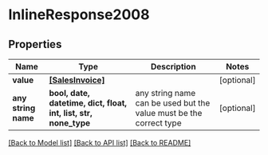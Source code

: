 # InlineResponse2008


## Properties
Name | Type | Description | Notes
------------ | ------------- | ------------- | -------------
**value** | [**[SalesInvoice]**](SalesInvoice.md) |  | [optional] 
**any string name** | **bool, date, datetime, dict, float, int, list, str, none_type** | any string name can be used but the value must be the correct type | [optional]

[[Back to Model list]](../README.md#documentation-for-models) [[Back to API list]](../README.md#documentation-for-api-endpoints) [[Back to README]](../README.md)


